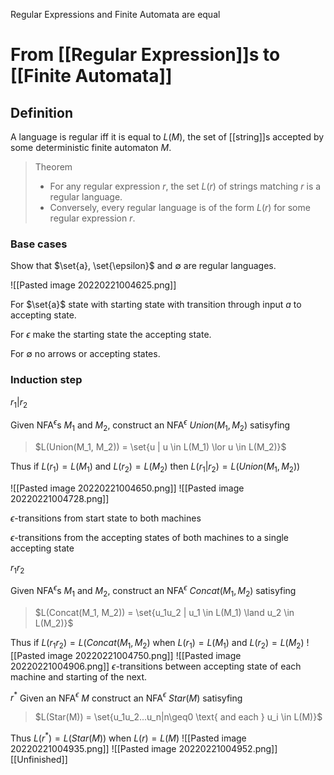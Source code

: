 Regular Expressions and Finite Automata are equal

# From [[Regular Expression]]s to [[Finite Automata]]

## Definition
A language is regular iff it is equal to $L(M)$, the set of [[string]]s accepted by some deterministic finite automaton $M$.

> Theorem
> - For any regular expression $r$, the set $L(r)$ of strings matching $r$ is a regular language.
> - Conversely, every regular language is of the form $L(r)$ for some regular expression $r$.

### Base cases
Show that $\set{a}, \set{\epsilon}$ and $\emptyset$ are regular languages.

![[Pasted image 20220221004625.png]]

For $\set{a}$ state with starting state with transition through input $a$ to accepting state.

For $\epsilon$ make the starting state the accepting state.

For $\emptyset$ no arrows or accepting states.

### Induction step

$r_1|r_2$

Given NFA$^{\epsilon}$s $M_1$ and $M_2$, construct an NFA$^{\epsilon}$ $Union(M_1, M_2)$ satisyfing
> $L(Union(M_1, M_2)) = \set{u | u \in L(M_1) \lor u \in L(M_2)}$

Thus if $L(r_1) = L(M_1)$ and $L(r_2) = L(M_2)$ then $L(r_1 \vert r_2) = L(Union(M_1, M_2))$

![[Pasted image 20220221004650.png]]
![[Pasted image 20220221004728.png]]

$\epsilon$-transitions from start state to both machines

$\epsilon$-transitions from the accepting states of both machines to a single accepting state

$r_1 r_2$

Given NFA$^{\epsilon}$s $M_1$ and $M_2$, construct an NFA$^{\epsilon}$ $Concat(M_1, M_2)$ satisyfing
> $L(Concat(M_1, M_2)) = \set{u_1u_2 | u_1 \in L(M_1) \land u_2 \in L(M_2)}$

Thus if $L(r_1r_2)=L(Concat(M_1, M_2)$ when $L(r_1)=L(M_1)$ and $L(r_2)=L(M_2)$
![[Pasted image 20220221004750.png]]
![[Pasted image 20220221004906.png]]
$\epsilon$-transitions between accepting state of each machine and starting of the next.

$r^{*}$
Given an NFA$^{\epsilon}$ $M$ construct an NFA$^{\epsilon}$ $Star(M)$ satisyfing

> $L(Star(M)) = \set{u_1u_2...u_n|n\geq0 \text{ and each } u_i \in L(M)}$

Thus $L(r^{*}) = L(Star(M))$ when $L(r) = L(M)$
![[Pasted image 20220221004935.png]]
![[Pasted image 20220221004952.png]]
[[Unfinished]]
